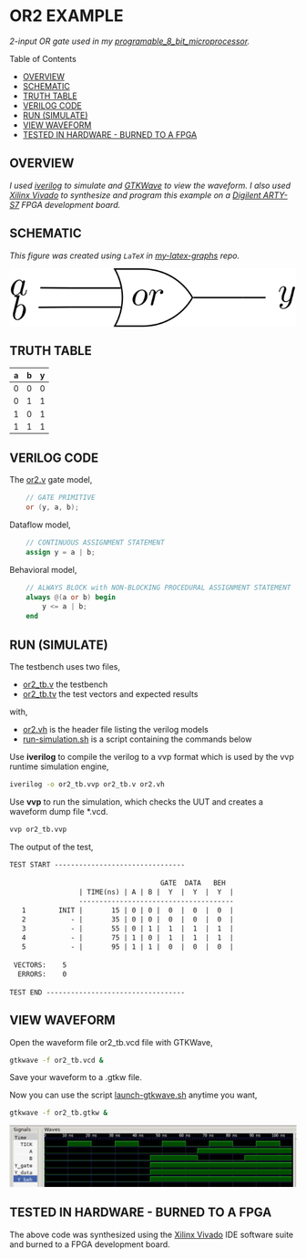 # OR2 EXAMPLE

_2-input OR gate used in my
[programable_8_bit_microprocessor](https://github.com/JeffDeCola/my-verilog-examples/tree/master/systems/microprocessors/programable_8_bit_microprocessor)._

Table of Contents

* [OVERVIEW](https://github.com/JeffDeCola/my-verilog-examples/tree/master/basic-code/combinational-logic/or2#overview)
* [SCHEMATIC](https://github.com/JeffDeCola/my-verilog-examples/tree/master/basic-code/combinational-logic/or2#schematic)
* [TRUTH TABLE](https://github.com/JeffDeCola/my-verilog-examples/tree/master/basic-code/combinational-logic/or2#truth-table)
* [VERILOG CODE](https://github.com/JeffDeCola/my-verilog-examples/tree/master/basic-code/combinational-logic/or2#verilog-code)
* [RUN (SIMULATE)](https://github.com/JeffDeCola/my-verilog-examples/tree/master/basic-code/combinational-logic/or2#run-simulate)
* [VIEW WAVEFORM](https://github.com/JeffDeCola/my-verilog-examples/tree/master/basic-code/combinational-logic/or2#view-waveform)
* [TESTED IN HARDWARE - BURNED TO A FPGA](https://github.com/JeffDeCola/my-verilog-examples/tree/master/basic-code/combinational-logic/or2#tested-in-hardware---burned-to-a-fpga)

## OVERVIEW

_I used
[iverilog](https://github.com/JeffDeCola/my-cheat-sheets/tree/master/hardware/tools/simulation/iverilog-cheat-sheet)
to simulate and
[GTKWave](https://github.com/JeffDeCola/my-cheat-sheets/tree/master/hardware/tools/simulation/gtkwave-cheat-sheet)
to view the waveform. I also used
[Xilinx Vivado](https://github.com/JeffDeCola/my-cheat-sheets/tree/master/hardware/tools/synthesis/xilinx-vivado-cheat-sheet)
to synthesize and program this example on a
[Digilent ARTY-S7](https://github.com/JeffDeCola/my-cheat-sheets/tree/master/hardware/development/fpga-development-boards/digilent-arty-s7-cheat-sheet)
FPGA development board._

## SCHEMATIC

_This figure was created using `LaTeX` in
[my-latex-graphs](https://github.com/JeffDeCola/my-latex-graphs/tree/master/mathematics/applied/electrical-engineering/combinational-logic/or)
repo._

<p align="center">
    <img src="svgs/or.svg"
    align="middle"
</p>

## TRUTH TABLE

| a     | b     | y     |
|:-----:|:-----:|:-----:|
| 0     | 0     | 0     |
| 0     | 1     | 1     |
| 1     | 0     | 1     |
| 1     | 1     | 1     |

## VERILOG CODE

The
[or2.v](https://github.com/JeffDeCola/my-verilog-examples/blob/master/basic-code/combinational-logic/or2/or2.v)
gate model,

```verilog
    // GATE PRIMITIVE
    or (y, a, b);
```

Dataflow model,

```verilog
    // CONTINUOUS ASSIGNMENT STATEMENT
    assign y = a | b;
```

Behavioral model,

```verilog
    // ALWAYS BLOCK with NON-BLOCKING PROCEDURAL ASSIGNMENT STATEMENT
    always @(a or b) begin
        y <= a | b;
    end
```

## RUN (SIMULATE)

The testbench uses two files,

* [or2_tb.v](https://github.com/JeffDeCola/my-verilog-examples/blob/master/basic-code/combinational-logic/or2/or2_tb.v)
  the testbench
* [or2_tb.tv](https://github.com/JeffDeCola/my-verilog-examples/blob/master/basic-code/combinational-logic/or2/or2_tb.tv)
  the test vectors and expected results

with,

* [or2.vh](https://github.com/JeffDeCola/my-verilog-examples/blob/master/basic-code/combinational-logic/or2/or2.vh)
  is the header file listing the verilog models
* [run-simulation.sh](https://github.com/JeffDeCola/my-verilog-examples/blob/master/basic-code/combinational-logic/or2/run-simulation.sh)
  is a script containing the commands below

Use **iverilog** to compile the verilog to a vvp format
which is used by the vvp runtime simulation engine,

```bash
iverilog -o or2_tb.vvp or2_tb.v or2.vh
```

Use **vvp** to run the simulation, which checks the UUT
and creates a waveform dump file *.vcd.

```bash
vvp or2_tb.vvp
```

The output of the test,

```text
TEST START --------------------------------

                                     GATE  DATA   BEH
                 | TIME(ns) | A | B |  Y  |  Y  |  Y  |
                 --------------------------------------
   1        INIT |       15 | 0 | 0 |  0  |  0  |  0  |
   2           - |       35 | 0 | 0 |  0  |  0  |  0  |
   3           - |       55 | 0 | 1 |  1  |  1  |  1  |
   4           - |       75 | 1 | 0 |  1  |  1  |  1  |
   5           - |       95 | 1 | 1 |  0  |  0  |  0  |

 VECTORS:    5
  ERRORS:    0

TEST END ----------------------------------
```

## VIEW WAVEFORM

Open the waveform file or2_tb.vcd file with GTKWave,

```bash
gtkwave -f or2_tb.vcd &
```

Save your waveform to a .gtkw file.

Now you can use the script
[launch-gtkwave.sh](https://github.com/JeffDeCola/my-verilog-examples/blob/master/launch-GTKWave-script/launch-gtkwave.sh)
anytime you want,

```bash
gtkwave -f or2_tb.gtkw &
```

![or2-waveform.jpg](../../../docs/pics/basic-code/or2-waveform.jpg)

## TESTED IN HARDWARE - BURNED TO A FPGA

The above code was synthesized using the
[Xilinx Vivado](https://github.com/JeffDeCola/my-cheat-sheets/tree/master/hardware/tools/synthesis/xilinx-vivado-cheat-sheet)
IDE software suite and burned to a FPGA development board.
